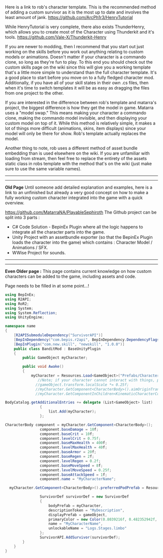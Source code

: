 Here is a link to rob's character template. This is the recommended method of adding a custom survivor as it is the most up to date and involves the least amount of jank.
https://github.com/ArcPh1r3/HenryTutorial

While HenryTutorial is very complete, there also exists ThunderHenry, which allows you to create most of the Character using Thunderkit and it's tools.
https://github.com/Vale-X/Thunderkit-Henry

If you are newer to modding, then I recommend that you start out just working on the skills before you work out anything relating to custom models or animations. Doesn't matter if your character is a commando clone, so long as they're fun to play. To this end you should check out the custom skills page on the wiki since this will give you a working template that's a little more simple to understand than the full character template. It's a good place to start before you move on to a fully fledged character mod. Additionally, if you have all of your skill states in their own .cs files, then when it's time to switch templates it will be as easy as dragging the files from one project to the other.

If you are interested in the difference between rob's template and matarra's project, the biggest difference is how they get the model in game. Matarra uses a "model swap." This means making your character a commando clone, making the commando model invisible, and then displaying your custom model on top of it. While this method is relatively simple, it makes a lot of things more difficult (animations, skins, item displays) since your model will only be there for show. Rob's template actually replaces the model.

Another thing to note, rob uses a different method of asset bundle embedding than is used elsewhere on the wiki. If you are unfamiliar with loading from stream, then feel free to replace the entirety of the assets static class in robs template with the method that's on the wiki (just make sure to use the same variable names).

---
---
**Old Page**
Until someone add detailed explanation and examples, here is a link to an unfinished but already a very good concept on how to make a fully working custom character integrated into the game with a quick overview.

https://github.com/MatarraNA/PlayableSephiroth
The Github project can be split into 3 parts :
- C# Code Solution - BepinEx Plugin where all the logic happens to integrate all the character parts into the game.
- Unity Project with an assetbundle exporter (so that the BepinEx Plugin loads the character into the game) which contains : Character Model / Animations / SFX.
- WWise Project for sounds.

---
---
**Even Older page :**
This page contains current knowledge on how custom characters can be added to the game, including assets and code.

Page needs to be filled in at some point...!

```cs
using BepInEx;
using R2API;
using RoR2;
using System;
using System.Reflection;
using UnityEngine;

namespace name
{    
    [R2APISubmoduleDependency("SurvivorAPI")]
    [BepInDependency("com.bepis.r2api", BepInDependency.DependencyFlags.HardDependency)]
    [BepInPlugin("com.new.skill", "newskill", "1.0.0")]
    public class BanditMod : BaseUnityPlugin
    {
        public GameObject myCharacter;

        public void Awake()
        {
            myCharacter = Resources.Load<GameObject>("Prefabs/CharacterBodies/ScavBody").InstantiateClone("Prefabs/CharacterBodies/ScavPlayerBody");
               //Note; if your character cannot interact with things, play around with the following value after uncommenting them
              //gameObject.transform.localScale *= 0.25f;
              //myCharacter.GetComponent<CharacterBody>().aimOriginTransform.Translate(new Vector3(0, -6, 0));
              //myCharacter.GetComponentInChildren<KinematicCharacterController.KinematicCharacterMotor>().SetCapsuleDimensions(behaviour.Capsule.radius * 0.25f, behaviour.Capsule.height * 0.25f, -3f);

BodyCatalog.getAdditionalEntries += delegate (List<GameObject> list)
                {
                    list.Add(myCharacter);
                };

CharacterBody component = myCharacter.GetComponent<CharacterBody>();
                component.baseDamage = 10f;
                component.baseCrit = 10f;
                component.levelCrit = 0.75f;
                component.baseMaxHealth = 400f;
                component.levelMaxHealth = 40f;
                component.baseArmor = 20f;
                component.baseRegen = 2f;
                component.levelRegen = 0.2f;
                component.baseMoveSpeed = 8f;
                component.levelMoveSpeed = 0.25f;
                component.baseAttackSpeed = 1f;
                component.name = "MyCharacterName";

  myCharacter.GetComponent<CharacterBody>().preferredPodPrefab = Resources.Load<GameObject>("Prefabs/CharacterBodies/toolbotbody").GetComponent<CharacterBody>().preferredPodPrefab;

                SurvivorDef survivorDef = new SurvivorDef
                {
                    bodyPrefab = myCharacter,
                    descriptionToken = "MyDescription",
                    displayPrefab = gameObject,
                    primaryColor = new Color(0.8039216f, 0.482352942f, 0.843137264f),
                    name = "MyCharacterName",
                    unlockableName = "Logs.Stages.limbo"
                };
                SurvivorAPI.AddSurvivor(survivorDef);
        }
    }
}
```